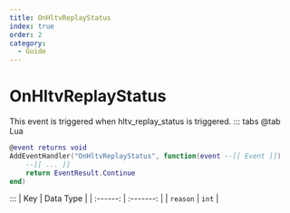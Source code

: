 ```yaml
---
title: OnHltvReplayStatus
index: true
order: 2
category:
  - Guide
---
```


# OnHltvReplayStatus
This event is triggered when hltv_replay_status is triggered.
::: tabs
@tab Lua
```lua
@event returns void
AddEventHandler("OnHltvReplayStatus", function(event --[[ Event ]])
    --[[ ... ]]
    return EventResult.Continue
end)
```

:::
|    Key   | Data Type |
| :------: | :-------: |
| `reason` |   `int`   |
